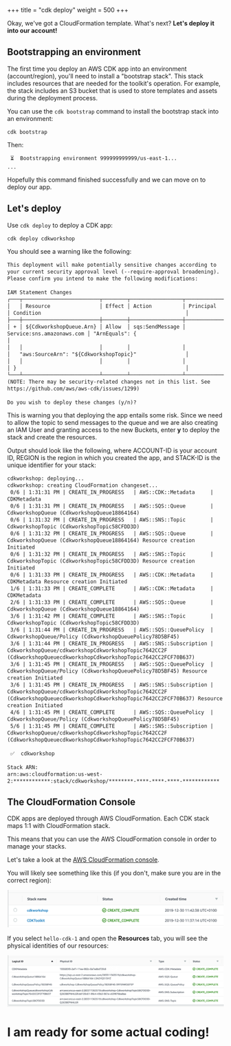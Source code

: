 +++
title = "cdk deploy"
weight = 500
+++

Okay, we've got a CloudFormation template. What's next? __Let's deploy it into our account!__

## Bootstrapping an environment

The first time you deploy an AWS CDK app into an environment (account/region),
you'll need to install a "bootstrap stack". This stack includes resources that
are needed for the toolkit's operation. For example, the stack includes an S3
bucket that is used to store templates and assets during the deployment process.

You can use the `cdk bootstrap` command to install the bootstrap stack into an
environment:

```
cdk bootstrap
```

Then:

```
 ⏳  Bootstrapping environment 999999999999/us-east-1...
...
```

Hopefully this command finished successfully and we can move on to deploy our app.

## Let's deploy

Use `cdk deploy` to deploy a CDK app:

```
cdk deploy cdkworkshop
```

You should see a warning like the following:

```
This deployment will make potentially sensitive changes according to your current security approval level (--require-approval broadening).
Please confirm you intend to make the following modifications:

IAM Statement Changes
┌───┬─────────────────────────┬────────┬─────────────────┬───────────────────────────┬─────────────────────────────────────────────────────────┐
│   │ Resource                │ Effect │ Action          │ Principal                 │ Condition                                               │
├───┼─────────────────────────┼────────┼─────────────────┼───────────────────────────┼─────────────────────────────────────────────────────────┤
│ + │ ${CdkworkshopQueue.Arn} │ Allow  │ sqs:SendMessage │ Service:sns.amazonaws.com │ "ArnEquals": {                                          │
│   │                         │        │                 │                           │   "aws:SourceArn": "${CdkworkshopTopic}"                │
│   │                         │        │                 │                           │ }                                                       │
└───┴─────────────────────────┴────────┴─────────────────┴───────────────────────────┴─────────────────────────────────────────────────────────┘
(NOTE: There may be security-related changes not in this list. See https://github.com/aws/aws-cdk/issues/1299)

Do you wish to deploy these changes (y/n)?
```

This is warning you that deploying the app entails some risk.  Since we need to
allow the topic to send messages to the queue and we are also creating an IAM
User and granting access to the new Buckets, enter **y** to deploy the stack
and create the resources.

Output should look like the following, where ACCOUNT-ID is your account ID, REGION is the region in which you created the app,
and STACK-ID is the unique identifier for your stack:

```
cdkworkshop: deploying...
cdkworkshop: creating CloudFormation changeset...
 0/6 | 1:31:31 PM | CREATE_IN_PROGRESS   | AWS::CDK::Metadata     | CDKMetadata
 0/6 | 1:31:31 PM | CREATE_IN_PROGRESS   | AWS::SQS::Queue        | CdkworkshopQueue (CdkworkshopQueue18864164)
 0/6 | 1:31:32 PM | CREATE_IN_PROGRESS   | AWS::SNS::Topic        | CdkworkshopTopic (CdkworkshopTopic58CFDD3D)
 0/6 | 1:31:32 PM | CREATE_IN_PROGRESS   | AWS::SQS::Queue        | CdkworkshopQueue (CdkworkshopQueue18864164) Resource creation Initiated
 0/6 | 1:31:32 PM | CREATE_IN_PROGRESS   | AWS::SNS::Topic        | CdkworkshopTopic (CdkworkshopTopic58CFDD3D) Resource creation Initiated
 0/6 | 1:31:33 PM | CREATE_IN_PROGRESS   | AWS::CDK::Metadata     | CDKMetadata Resource creation Initiated
 1/6 | 1:31:33 PM | CREATE_COMPLETE      | AWS::CDK::Metadata     | CDKMetadata
 2/6 | 1:31:33 PM | CREATE_COMPLETE      | AWS::SQS::Queue        | CdkworkshopQueue (CdkworkshopQueue18864164)
 3/6 | 1:31:42 PM | CREATE_COMPLETE      | AWS::SNS::Topic        | CdkworkshopTopic (CdkworkshopTopic58CFDD3D)
 3/6 | 1:31:44 PM | CREATE_IN_PROGRESS   | AWS::SQS::QueuePolicy  | CdkworkshopQueue/Policy (CdkworkshopQueuePolicy78D5BF45)
 3/6 | 1:31:44 PM | CREATE_IN_PROGRESS   | AWS::SNS::Subscription | CdkworkshopQueue/cdkworkshopCdkworkshopTopic7642CC2F (CdkworkshopQueuecdkworkshopCdkworkshopTopic7642CC2FCF70B637)
 3/6 | 1:31:45 PM | CREATE_IN_PROGRESS   | AWS::SQS::QueuePolicy  | CdkworkshopQueue/Policy (CdkworkshopQueuePolicy78D5BF45) Resource creation Initiated
 3/6 | 1:31:45 PM | CREATE_IN_PROGRESS   | AWS::SNS::Subscription | CdkworkshopQueue/cdkworkshopCdkworkshopTopic7642CC2F (CdkworkshopQueuecdkworkshopCdkworkshopTopic7642CC2FCF70B637) Resource creation Initiated
 4/6 | 1:31:45 PM | CREATE_COMPLETE      | AWS::SQS::QueuePolicy  | CdkworkshopQueue/Policy (CdkworkshopQueuePolicy78D5BF45)
 5/6 | 1:31:45 PM | CREATE_COMPLETE      | AWS::SNS::Subscription | CdkworkshopQueue/cdkworkshopCdkworkshopTopic7642CC2F (CdkworkshopQueuecdkworkshopCdkworkshopTopic7642CC2FCF70B637)

 ✅  cdkworkshop

Stack ARN:
arn:aws:cloudformation:us-west-2:************:stack/cdkworkshop/********-****-****-****-************
```

## The CloudFormation Console

CDK apps are deployed through AWS CloudFormation. Each CDK stack maps 1:1 with
CloudFormation stack.

This means that you can use the AWS CloudFormation console in order to manage
your stacks.

Let's take a look at the [AWS CloudFormation
console](https://console.aws.amazon.com/cloudformation/home).

You will likely see something like this (if you don't, make sure you are in the correct region):

![](./cfn1.png)

If you select `hello-cdk-1` and open the __Resources__ tab, you will see the
physical identities of our resources:

![](./cfn2.png)

# I am ready for some actual coding!
